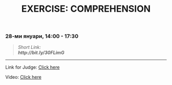 <h1 align="center">EXERCISE: COMPREHENSION</h1>
    <br>

<h3>28-ми януари, 14:00 - 17:30</h3>

<blockquote>
    <i>
        Short Link: <br> 
        <b>
            http://bit.ly/30FLimG
        </b> 
    </i>
</blockquote>

<hr>

<p>
    Link for Judge: <a href="https://judge.softuni.bg/Contests/Compete/Index/1837#0">Click here</a>
</p>

<p>
    Video: <a href="https://www.youtube.com/watch?time_continue=1&v=_bdrGztl6Tw&feature=emb_title">Click here</a>
</p>
